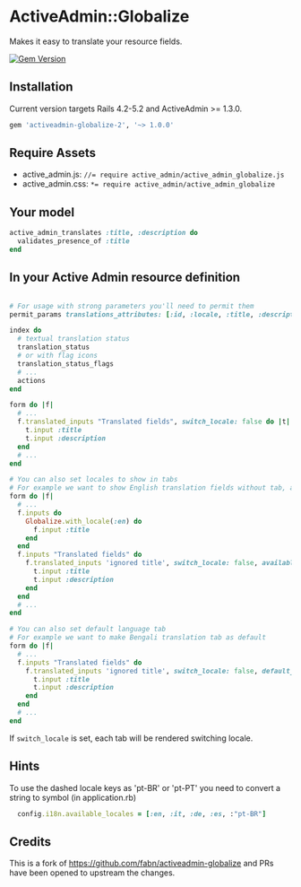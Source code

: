 # ActiveAdmin::Globalize

Makes it easy to translate your resource fields.

[![Gem Version](https://badge.fury.io/rb/activeadmin-globalize-2.svg)](http://badge.fury.io/rb/activeadmin-globalize-2)

## Installation

Current version targets Rails 4.2-5.2 and ActiveAdmin >= 1.3.0.

```ruby
gem 'activeadmin-globalize-2', '~> 1.0.0'
```

## Require Assets

- active_admin.js: `//= require active_admin/active_admin_globalize.js`
- active_admin.css: `*= require active_admin/active_admin_globalize`

## Your model

```ruby
active_admin_translates :title, :description do
  validates_presence_of :title
end
```
## In your Active Admin resource definition

```ruby

# For usage with strong parameters you'll need to permit them
permit_params translations_attributes: [:id, :locale, :title, :description, :_destroy]

index do
  # textual translation status
  translation_status
  # or with flag icons
  translation_status_flags
  # ...
  actions
end

form do |f|
  # ...
  f.translated_inputs "Translated fields", switch_locale: false do |t|
    t.input :title
    t.input :description
  end
  # ...
end

# You can also set locales to show in tabs
# For example we want to show English translation fields without tab, and want to show other languages within tabs
form do |f|
  # ...
  f.inputs do
    Globalize.with_locale(:en) do
      f.input :title
    end
  end
  f.inputs "Translated fields" do
    f.translated_inputs 'ignored title', switch_locale: false, available_locales: (I18n.available_locales - [:en]) do |t|
      t.input :title
      t.input :description
    end
  end
  # ...
end

# You can also set default language tab
# For example we want to make Bengali translation tab as default
form do |f|
  # ...
  f.inputs "Translated fields" do
    f.translated_inputs 'ignored title', switch_locale: false, default_locale: :bn do |t|
      t.input :title
      t.input :description
    end
  end
  # ...
end

```
If `switch_locale` is set, each tab will be rendered switching locale.


## Hints

To use the dashed locale keys as 'pt-BR' or 'pt-PT' you need to convert a string
to symbol (in application.rb)

```ruby
  config.i18n.available_locales = [:en, :it, :de, :es, :"pt-BR"]
```

## Credits

This is a fork of https://github.com/fabn/activeadmin-globalize and PRs have been opened to upstream the changes.
